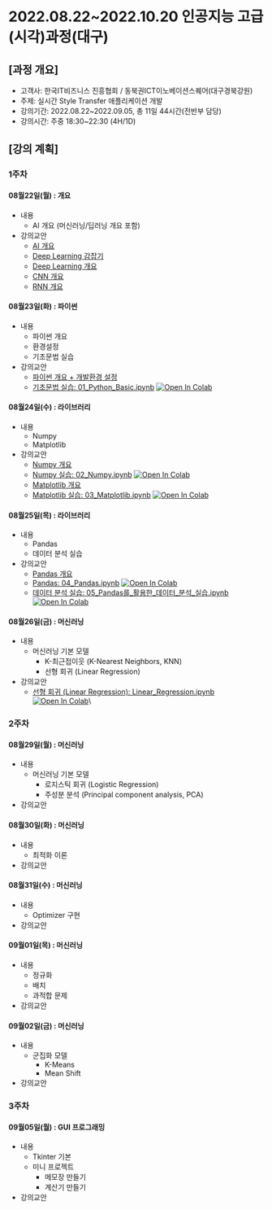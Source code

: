 # 2022.08.22\~2022.10.20 인공지능 고급(시각)과정(대구)

## \[과정 개요]

* 고객사: 한국IT비즈니스 진흥협회 / 동북권ICT이노베이션스퀘어(대구경북강원)
* 주제: 실시간 Style Transfer 애플리케이션 개발
* 강의기간: 2022.08.22\~2022.09.05, 총 11일 44시간(전반부 담당)
* 강의시간: 주중 18:30\~22:30 (4H/1D)

## \[강의 계획]

### 1주차

#### 08월22일(월) : 개요

* 내용
  * AI 개요 (머신러닝/딥러닝 개요 포함)
* 강의교안
  * [AI 개요](https://drive.google.com/file/d/1eigN8ZV6LSZxHSYVRhWKmqSGDI6qHYW6/view?usp=sharing)
  * [Deep Learning 감잡기](https://drive.google.com/file/d/1gswnmQyI4VGD6d6KlvtAu6LpoPbOklTt/view?usp=sharing)
  * [Deep Learning 개요](https://drive.google.com/file/d/1tDeKcv1hUR7K0hKptQJcy5nC-HqhpKcU/view?usp=sharing)
  * [CNN 개요](https://drive.google.com/file/d/1hcvvGJ5vyGLpbD26ygLXEKI\_RAfSR-p2/view?usp=sharing)
  * [RNN 개요](https://drive.google.com/file/d/1fGDqTGEZLWczGqHClU8gRi6Ii-UyExMF/view?usp=sharing)

#### 08월23일(화) : 파이썬

* 내용
  * 파이썬 개요
  * 환경설정
  * 기초문법 실습
* 강의교안
  * [파이썬 개요 + 개발환경 설정](https://drive.google.com/file/d/1VLiB8Hk7EF3rCmzE1sKs2oAkdvLag9T1/view?usp=sharing)
  * [기초문법 실습: 01\_Python\_Basic.ipynb](../Material/Python/01\_Python\_Basic.ipynb) [![Open In Colab](https://colab.research.google.com/assets/colab-badge.svg)](https://colab.research.google.com/github/aidalabs/Lectures/blob/main/Material/Python/01\_Python\_Basic.ipynb)

#### 08월24일(수) : 라이브러리

* 내용
  * Numpy
  * Matplotlib
* 강의교안
  * [Numpy 개요](https://drive.google.com/file/d/1jlALZPGGHiXXQ0Wdvi4r1h93HOpicjHc/view?usp=sharing)
  * [Numpy 실습: 02\_Numpy.ipynb](../Material/Python/02\_Numpy.ipynb) [![Open In Colab](https://colab.research.google.com/assets/colab-badge.svg)](https://colab.research.google.com/github/aidalabs/Lectures/blob/main/Material/Python/02\_Numpy.ipynb)
  * [Matplotlib 개요](https://drive.google.com/file/d/1x3WOCY\_Y7EV4RJO-Q-QrT43EMgZyW-vV/view?usp=sharing)
  * [Matplotlib 실습: 03\_Matplotlib.ipynb](../Material/Python/03\_Matplotlib.ipynb) [![Open In Colab](https://colab.research.google.com/assets/colab-badge.svg)](https://colab.research.google.com/github/aidalabs/Lectures/blob/main/Material/Python/03\_Matplotlib.ipynb)

#### 08월25일(목) : 라이브러리

* 내용
  * Pandas
  * 데이터 분석 실습
* 강의교안
  * [Pandas 개요](https://drive.google.com/file/d/1xCkelaoxgccjrZlDS717xV8oLKkDST4d/view?usp=sharing)
  * [Pandas: 04\_Pandas.ipynb](../Material/Python/04\_Pandas.ipynb) [![Open In Colab](https://colab.research.google.com/assets/colab-badge.svg)](https://colab.research.google.com/github/aidalabs/Lectures/blob/main/Material/Python/04\_Pandas.ipynb)
  * [데이터 분석 실습: 05\_Pandas를\_활용한\_데이터\_분석\_실습.ipynb](../Material/Python/05\_Pandas%EB%A5%BC\_%ED%99%9C%EC%9A%A9%ED%95%9C\_%EB%8D%B0%EC%9D%B4%ED%84%B0\_%EB%B6%84%EC%84%9D\_%EC%8B%A4%EC%8A%B5.ipynb) [![Open In Colab](https://colab.research.google.com/assets/colab-badge.svg)](https://colab.research.google.com/github/aidalabs/Lectures/blob/main/Material/Python/05\_Pandas%EB%A5%BC\_%ED%99%9C%EC%9A%A9%ED%95%9C\_%EB%8D%B0%EC%9D%B4%ED%84%B0\_%EB%B6%84%EC%84%9D\_%EC%8B%A4%EC%8A%B5.ipynb)

#### 08월26일(금) : 머신러닝

* 내용
  * 머신러닝 기본 모델
    * K-최근접이웃 (K-Nearest Neighbors, KNN)
    * 선형 회귀 (Linear Regression)
* 강의교안
  * [선형 회귀 (Linear Regression): Linear\_Regression.ipynb](../Material/MachineLearning/Linear\_Regression.ipynb) [![Open In Colab](https://colab.research.google.com/assets/colab-badge.svg)](https://colab.research.google.com/github/aidalabs/Lectures/blob/main/Material/MachineLearning/Linear\_Regression.ipynb)\


### 2주차

#### 08월29일(월) : 머신러닝

* 내용
  * 머신러닝 기본 모델
    * 로지스틱 회귀 (Logistic Regression)
    * 주성분 분석 (Principal component analysis, PCA)
* 강의교안

#### 08월30일(화) : 머신러닝

* 내용
  * 최적화 이론
* 강의교안

#### 08월31일(수) : 머신러닝

* 내용
  * Optimizer 구현
* 강의교안

#### 09월01일(목) : 머신러닝

* 내용
  * 정규화
  * 배치
  * 과적합 문제
* 강의교안

#### 09월02일(금) : 머신러닝

* 내용
  * 군집화 모델
    * K-Means
    * Mean Shift
* 강의교안

### 3주차

#### 09월05일(월) : GUI 프로그래밍

* 내용
  * Tkinter 기본
  * 미니 프로젝트
    * 메모장 만들기
    * 계산기 만들기
* 강의교안
